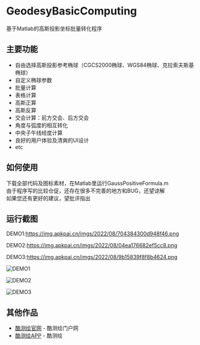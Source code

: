 # GeodesyBasicComputing
基于Matlab的高斯投影坐标批量转化程序
## 主要功能
* 自由选择高斯投影参考椭球（CGCS2000椭球、WGS84椭球、克拉索夫斯基椭球）
* 自定义椭球参数
* 批量计算
* 表格计算
* 高斯正算
* 高斯反算
* 交会计算：前方交会、后方交会
* 角度与弧度的相互转化
* 中央子午线经度计算
* 良好的用户体验及清爽的UI设计
* etc
## 如何使用
 
下载全部代码及图标素材，在Matlab里运行GaussPositiveFormula.m  
由于程序写的比较仓促，还存在很多不完善的地方和BUG，还望谅解    
如果您还有更好的建议，望批评指出
## 运行截图
 DEMO1:https://img.apkpai.cn/imgs/2022/08/704384300d948f46.png  
 
 DEMO2:https://img.apkpai.cn/imgs/2022/08/04ea176682ef5cc8.png  
 
 DEMO3:https://img.apkpai.cn/imgs/2022/08/9b15839f8f8b4624.png  
 
![DEMO1](https://img.apkpai.cn/imgs/2022/08/704384300d948f46.png)  

![DEMO2](https://img.apkpai.cn/imgs/2022/08/04ea176682ef5cc8.png)  

![DEMO3](https://img.apkpai.cn/imgs/2022/08/9b15839f8f8b4624.png)  

 
## 其他作品
 
* [酷测绘官网](https://www.kucehui.com) - 酷测绘门户网
* [酷测绘APP](https://www.coolapk.com/apk/292226) - 酷测绘
